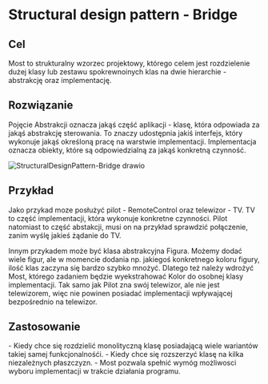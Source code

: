 <h1>Structural design pattern - Bridge</h1>
<h2>Cel</h2>
Most to strukturalny wzorzec projektowy, którego celem jest rozdzielenie dużej klasy lub zestawu spokrewnoinych klas na dwie hierarchie - abstrakcję oraz implementację.

<h2>Rozwiązanie</h2>
Pojęcie Abstrakcji oznacza jakąś część aplikacji - klasę, która odpowiada za jakąś abstrakcję sterowania. To znaczy udostępnia jakiś interfejs, który wykonuje jakąś określoną pracę na warstwie implementacji.
Implementacja oznacza obiekty, które są odpowiedzialną za jakąś konkretną czynność.

![StructuralDesignPattern-Bridge drawio](https://user-images.githubusercontent.com/17592328/212389575-a144ee43-dbe1-4543-91f5-2e1bf1ddc6f5.svg)

<h2>Przykład</h2>
Jako przykad moze posłużyć pilot - RemoteControl oraz telewizor - TV.
TV to część implementacji, która wykonuje konkretne czynności.
Pilot natomiast to część abstakcji, musi on na przykład sprawdzić połączenie, zanim wyślę jakieś żądanie do TV.

Innym przykadem może być klasa abstrakcyjna Figura.
Możemy dodać wiele figur, ale w momencie dodania np. jakiegoś konkretnego koloru figury, ilość klas zaczyna się bardzo szybko mnożyć.
Dlatego też należy wdrożyć Most, którego zadaniem będzie wyekstrahować Kolor do osobnej klasy implementacji.
Tak samo jak Pilot zna swój telewizor, ale nie jest telewizorem, więc nie powinen posiadać implementacji wpływającej bezpośrednio na telewizor.

<h2>Zastosowanie</h2>
- Kiedy chce się rozdzielić monolityczną klasę posiadającą wiele wariantów takiej samej funkcjonalnośći.
- Kiedy chce się rozszerzyć klasę na kilka niezależnych płaszczyzn.
- Most pozwala spełnić wymóg możliwosci wyboru implementacji w trakcie działania programu.
